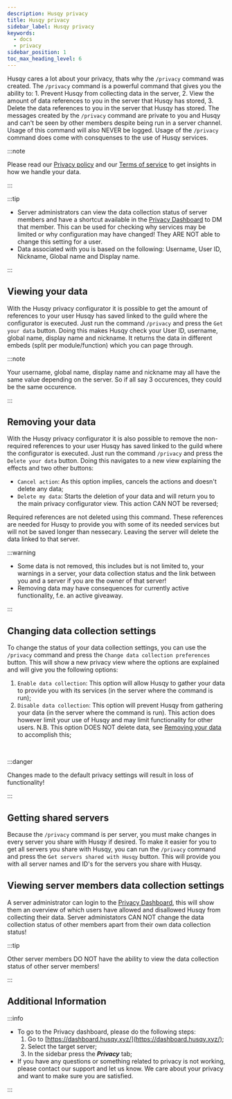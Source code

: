 ```yaml
---
description: Husqy privacy
title: Husqy privacy
sidebar_label: Husqy privacy
keywords:
  - docs
  - privacy
sidebar_position: 1
toc_max_heading_level: 6
---
```


Husqy cares a lot about your privacy, thats why the `/privacy` command was created. The `/privacy` command is a powerful command that gives you the ability to: 1. Prevent Husqy from collecting data in the server, 2. View the amount of data references to you in the server that Husqy has stored, 3. Delete the data references to you in the server that Husqy has stored. The messages created by the `/privacy` command are private to you and Husqy and can't be seen by other members despite being run in a server channel. Usage of this command will also NEVER be logged. Usage of the `/privacy` command does come with consquenses to the use of Husqy services.

:::note

Please read our [Privacy policy](/documents/privacy-policy) and our [Terms of service](/documents/terms-of-service) to get insights in how we handle your data.

:::

:::tip

- Server administrators can view the data collection status of server members and have a shortcut available in the [Privacy Dashboard](#additional-information) to DM that member. This can be used for checking why services may be limited or why configuration may have changed! They ARE NOT able to change this setting for a user.
- Data associated with you is based on the following: Username, User ID, Nickname, Global name and Display name.

:::

## Viewing your data

With the Husqy privacy configurator it is possible to get the amount of references to your user Husqy has saved linked to the guild where the configurator is executed. Just run the command `/privacy` and press the `Get your data` button. Doing this makes Husqy check your User ID, username, global name, display name and nickname. It returns the data in different embeds (split per module/function) which you can page through.

:::note

Your username, global name, display name and nickname may all have the same value depending on the server. So if all say 3 occurences, they could be the same occurence.

:::

## Removing your data

With the Husqy privacy configurator it is also possible to remove the non-required references to your user Husqy has saved linked to the guild where the configurator is executed. Just run the command `/privacy` and press the `Delete your data` button. Doing this navigates to a new view explaining the effects and two other buttons:

- `Cancel action`: As this option implies, cancels the actions and doesn't delete any data;
- `Delete my data`: Starts the deletion of your data and will return you to the main privacy configurator view. This action CAN NOT be reversed;

Required references are not deleted using this command. These references are needed for Husqy to provide you with some of its needed services but will not be saved longer than nessecary. Leaving the server will delete the data linked to that server.

:::warning

- Some data is not removed, this includes but is not limited to, your warnings in a server, your data collection status and the link between you and a server if you are the owner of that server!
- Removing data may have consequences for currently active functionality, f.e. an active giveaway.

:::

## Changing data collection settings

To change the status of your data collection settings, you can use the `/privacy` command and press the `Change data collection preferences` button. This will show a new privacy view where the options are explained and will give you the following options:

1. `Enable data collection`: This option will allow Husqy to gather your data to provide you with its services (in the server where the command is run);
2. `Disable data collection`: This option will prevent Husqy from gathering your data (in the server where the command is run). This action does however limit your use of Husqy and may limit functionality for other users. N.B. This option DOES NOT delete data, see [Removing your data](#removing-your-data) to accomplish this;
<br />

:::danger

Changes made to the default privacy settings will result in loss of functionality!

:::

## Getting shared servers

Because the `/privacy` command is per server, you must make changes in every server you share with Husqy if desired. To make it easier for you to get all servers you share with Husqy, you can run the `/privacy` command and press the `Get servers shared with Husqy` button. This will provide you with all server names and ID's for the servers you share with Husqy.

## Viewing server members data collection settings

A server administrator can login to the [Privacy Dashboard](#additional-information), this will show them an overview of which users have allowed and disallowed Husqy from collecting their data. Server administators CAN NOT change the data collection status of other members apart from their own data collection status!

:::tip

Other server members DO NOT have the ability to view the data collection status of other server members!

:::

## Additional Information

:::info

- To go to the Privacy dashboard, please do the following steps:
  1. Go to [https://dashboard.husqy.xyz/](https://dashboard.husqy.xyz/);
  2. Select the target server;
  3. In the sidebar press the **_Privacy_** tab;
- If you have any questions or something related to privacy is not working, please contact our support and let us know. We care about your privacy and want to make sure you are satisfied.

:::